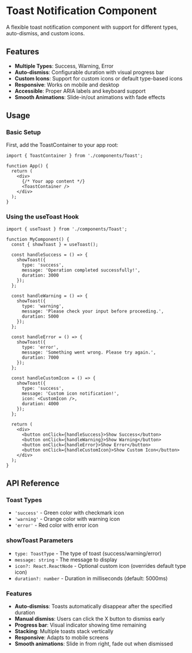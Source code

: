 # Toast Notification Component

A flexible toast notification component with support for different types, auto-dismiss, and custom icons.

## Features

- **Multiple Types**: Success, Warning, Error
- **Auto-dismiss**: Configurable duration with visual progress bar
- **Custom Icons**: Support for custom icons or default type-based icons
- **Responsive**: Works on mobile and desktop
- **Accessible**: Proper ARIA labels and keyboard support
- **Smooth Animations**: Slide-in/out animations with fade effects

## Usage

### Basic Setup

First, add the ToastContainer to your app root:

```tsx
import { ToastContainer } from './components/Toast';

function App() {
  return (
    <div>
      {/* Your app content */}
      <ToastContainer />
    </div>
  );
}
```

### Using the useToast Hook

```tsx
import { useToast } from './components/Toast';

function MyComponent() {
  const { showToast } = useToast();

  const handleSuccess = () => {
    showToast({
      type: 'success',
      message: 'Operation completed successfully!',
      duration: 3000
    });
  };

  const handleWarning = () => {
    showToast({
      type: 'warning',
      message: 'Please check your input before proceeding.',
      duration: 5000
    });
  };

  const handleError = () => {
    showToast({
      type: 'error',
      message: 'Something went wrong. Please try again.',
      duration: 7000
    });
  };

  const handleCustomIcon = () => {
    showToast({
      type: 'success',
      message: 'Custom icon notification!',
      icon: <CustomIcon />,
      duration: 4000
    });
  };

  return (
    <div>
      <button onClick={handleSuccess}>Show Success</button>
      <button onClick={handleWarning}>Show Warning</button>
      <button onClick={handleError}>Show Error</button>
      <button onClick={handleCustomIcon}>Show Custom Icon</button>
    </div>
  );
}
```

## API Reference

### Toast Types

- `'success'` - Green color with checkmark icon
- `'warning'` - Orange color with warning icon  
- `'error'` - Red color with error icon

### showToast Parameters

- `type: ToastType` - The type of toast (success/warning/error)
- `message: string` - The message to display
- `icon?: React.ReactNode` - Optional custom icon (overrides default type icon)
- `duration?: number` - Duration in milliseconds (default: 5000ms)

### Features

- **Auto-dismiss**: Toasts automatically disappear after the specified duration
- **Manual dismiss**: Users can click the X button to dismiss early
- **Progress bar**: Visual indicator showing time remaining
- **Stacking**: Multiple toasts stack vertically
- **Responsive**: Adapts to mobile screens
- **Smooth animations**: Slide in from right, fade out when dismissed 